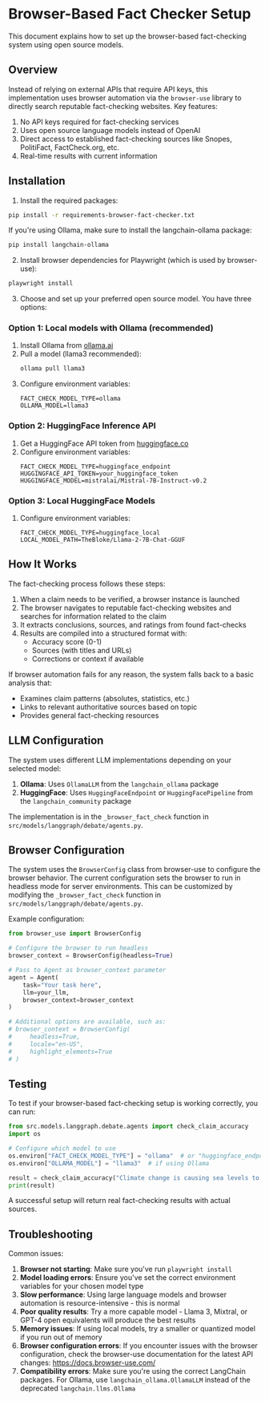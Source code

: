 # Browser-Based Fact Checker Setup

This document explains how to set up the browser-based fact-checking system using open source models.

## Overview

Instead of relying on external APIs that require API keys, this implementation uses browser automation via the `browser-use` library to directly search reputable fact-checking websites. Key features:

1. No API keys required for fact-checking services
2. Uses open source language models instead of OpenAI
3. Direct access to established fact-checking sources like Snopes, PolitiFact, FactCheck.org, etc.
4. Real-time results with current information

## Installation

1. Install the required packages:

```bash
pip install -r requirements-browser-fact-checker.txt
```

If you're using Ollama, make sure to install the langchain-ollama package:

```bash
pip install langchain-ollama
```

2. Install browser dependencies for Playwright (which is used by browser-use):

```bash
playwright install
```

3. Choose and set up your preferred open source model. You have three options:

### Option 1: Local models with Ollama (recommended)

1. Install Ollama from [ollama.ai](https://ollama.ai/)
2. Pull a model (llama3 recommended):
   ```bash
   ollama pull llama3
   ```
3. Configure environment variables:
   ```
   FACT_CHECK_MODEL_TYPE=ollama
   OLLAMA_MODEL=llama3
   ```

### Option 2: HuggingFace Inference API

1. Get a HuggingFace API token from [huggingface.co](https://huggingface.co/settings/tokens)
2. Configure environment variables:
   ```
   FACT_CHECK_MODEL_TYPE=huggingface_endpoint
   HUGGINGFACE_API_TOKEN=your_huggingface_token
   HUGGINGFACE_MODEL=mistralai/Mistral-7B-Instruct-v0.2
   ```

### Option 3: Local HuggingFace Models

1. Configure environment variables:
   ```
   FACT_CHECK_MODEL_TYPE=huggingface_local
   LOCAL_MODEL_PATH=TheBloke/Llama-2-7B-Chat-GGUF
   ```

## How It Works

The fact-checking process follows these steps:

1. When a claim needs to be verified, a browser instance is launched
2. The browser navigates to reputable fact-checking websites and searches for information related to the claim
3. It extracts conclusions, sources, and ratings from found fact-checks
4. Results are compiled into a structured format with:
   - Accuracy score (0-1)
   - Sources (with titles and URLs)
   - Corrections or context if available

If browser automation fails for any reason, the system falls back to a basic analysis that:
- Examines claim patterns (absolutes, statistics, etc.)
- Links to relevant authoritative sources based on topic
- Provides general fact-checking resources

## LLM Configuration

The system uses different LLM implementations depending on your selected model:

1. **Ollama**: Uses `OllamaLLM` from the `langchain_ollama` package
2. **HuggingFace**: Uses `HuggingFaceEndpoint` or `HuggingFacePipeline` from the `langchain_community` package

The implementation is in the `_browser_fact_check` function in `src/models/langgraph/debate/agents.py`.

## Browser Configuration

The system uses the `BrowserConfig` class from browser-use to configure the browser behavior. The current configuration sets the browser to run in headless mode for server environments. This can be customized by modifying the `_browser_fact_check` function in `src/models/langgraph/debate/agents.py`.

Example configuration:
```python
from browser_use import BrowserConfig

# Configure the browser to run headless
browser_context = BrowserConfig(headless=True)

# Pass to Agent as browser_context parameter
agent = Agent(
    task="Your task here",
    llm=your_llm,
    browser_context=browser_context
)

# Additional options are available, such as:
# browser_context = BrowserConfig(
#     headless=True,
#     locale="en-US",
#     highlight_elements=True
# )
```

## Testing

To test if your browser-based fact-checking setup is working correctly, you can run:

```python
from src.models.langgraph.debate.agents import check_claim_accuracy
import os

# Configure which model to use
os.environ["FACT_CHECK_MODEL_TYPE"] = "ollama"  # or "huggingface_endpoint" or "huggingface_local"
os.environ["OLLAMA_MODEL"] = "llama3"  # if using Ollama

result = check_claim_accuracy("Climate change is causing sea levels to rise")
print(result)
```

A successful setup will return real fact-checking results with actual sources.

## Troubleshooting

Common issues:

1. **Browser not starting**: Make sure you've run `playwright install`
2. **Model loading errors**: Ensure you've set the correct environment variables for your chosen model type
3. **Slow performance**: Using large language models and browser automation is resource-intensive - this is normal
4. **Poor quality results**: Try a more capable model - Llama 3, Mixtral, or GPT-4 open equivalents will produce the best results
5. **Memory issues**: If using local models, try a smaller or quantized model if you run out of memory
6. **Browser configuration errors**: If you encounter issues with the browser configuration, check the browser-use documentation for the latest API changes: https://docs.browser-use.com/
7. **Compatibility errors**: Make sure you're using the correct LangChain packages. For Ollama, use `langchain_ollama.OllamaLLM` instead of the deprecated `langchain.llms.Ollama` 